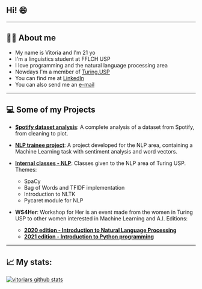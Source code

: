## Hi! 😄

----
## 👩‍💻 About me
- My name is Vitoria and I'm 21 yo
- I'm a linguistics student at FFLCH USP
- I love programming and the natural language processing area 
- Nowdays I'm a member of [Turing.USP](https://github.com/turing-usp)
- You can find me at [LinkedIn](https://www.linkedin.com/in/vitoria-rodrigues-silva/)
- You can also send me an [e-mail](https://mail.google.com/mail/u/0/#inbox?compose=GTvVlcRzBWdvRfzxgWqSxtqCkkcCmHrrMSkDltGgkMlblPzlgnFTHKXGMQBdJRJLsZRBbVMXKJwxC)

----
## 💻 Some of my Projects
- **[Spotify dataset analysis](https://github.com/vitoriars/mini-projeto-analise-e-limpeza)**: A complete analysis of a dataset from Spotify, from cleaning to plot.

- **[NLP trainee project](https://github.com/vitoriars/Projeto-Final-NLP)**: A project developed for the NLP area, containing a Machine Learning task with sentiment analysis and word vectors.

-  **[Internal classes - NLP](https://github.com/vitoriars/Aulas-internas-NLP)**: Classes given to the NLP area of Turing USP. Themes:
      - SpaCy
      - Bag of Words and TFIDF implementation
      - Introduction to NLTK
      - Pycaret module for NLP
     
-  **WS4Her**: Workshop for Her is an event made from the women in Turing USP to other women interested in Machine Learning and A.I. Editions:
      - [**2020 edition - Introduction to Natural Language Processing**](https://github.com/turing-usp/WS4Her2020)
      - [**2021 edition - Introduction to Python programming**](https://github.com/turing-usp/WS4Her2021.1)
  
  
----
 
 ## 📈 My stats:
 
[![vitoriars github stats](https://github-readme-stats.vercel.app/api?username=vitoriars)](https://github.com/anuraghazra/github-readme-stats)


